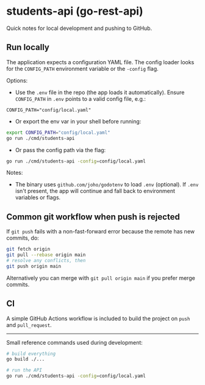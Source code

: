 # students-api (go-rest-api)

Quick notes for local development and pushing to GitHub.

## Run locally

The application expects a configuration YAML file. The config loader looks for the `CONFIG_PATH` environment variable or the `-config` flag.

Options:

- Use the `.env` file in the repo (the app loads it automatically). Ensure `CONFIG_PATH` in `.env` points to a valid config file, e.g.:

```
CONFIG_PATH="config/local.yaml"
```

- Or export the env var in your shell before running:

```bash
export CONFIG_PATH="config/local.yaml"
go run ./cmd/students-api
```

- Or pass the config path via the flag:

```bash
go run ./cmd/students-api -config=config/local.yaml
```

Notes:
- The binary uses `github.com/joho/godotenv` to load `.env` (optional). If `.env` isn't present, the app will continue and fall back to environment variables or flags.

## Common git workflow when push is rejected

If `git push` fails with a non-fast-forward error because the remote has new commits, do:

```bash
git fetch origin
git pull --rebase origin main
# resolve any conflicts, then
git push origin main
```

Alternatively you can merge with `git pull origin main` if you prefer merge commits.

## CI

A simple GitHub Actions workflow is included to build the project on `push` and `pull_request`.

---
Small reference commands used during development:

```bash
# build everything
go build ./...

# run the API
go run ./cmd/students-api -config=config/local.yaml
```
